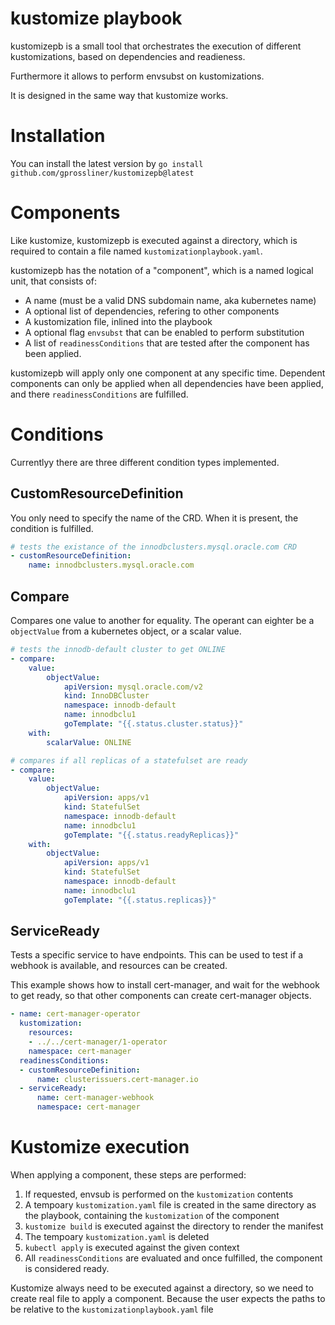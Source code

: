 # kustomize playbook

kustomizepb is a small tool that orchestrates the execution of different
kustomizations, based on dependencies and readieness.

Furthermore it allows to perform envsubst on kustomizations.

It is designed in the same way that kustomize works.

# Installation

You can install the latest version by `go install github.com/gprossliner/kustomizepb@latest`

# Components

Like kustomize, kustomizepb is executed against a directory, which is required 
to contain a file named `kustomizationplaybook.yaml`.

kustomizepb has the notation of a "component", which is a named logical unit, 
that consists of:

* A name (must be a valid DNS subdomain name, aka kubernetes name)
* A optional list of dependencies, refering to other components
* A kustomization file, inlined into the playbook
* A optional flag `envsubst` that can be enabled to perform substitution
* A list of `readinessConditions` that are tested after the component has been applied.

kustomizepb will apply only one component at any specific time. Dependent components 
can only be applied when all dependencies have been applied, and there `readinessConditions` 
are fulfilled.

# Conditions

Currentlyy there are three different condition types implemented.

## CustomResourceDefinition

You only need to specify the name of the CRD. When it is present, the condition 
is fulfilled.

```yaml
# tests the existance of the innodbclusters.mysql.oracle.com CRD
- customResourceDefinition:
    name: innodbclusters.mysql.oracle.com
```

## Compare

Compares one value to another for equality. The operant can eighter be a `objectValue` 
from a kubernetes object, or a scalar value.

```yaml
# tests the innodb-default cluster to get ONLINE
- compare:
    value:
        objectValue:
            apiVersion: mysql.oracle.com/v2
            kind: InnoDBCluster
            namespace: innodb-default
            name: innodbclu1
            goTemplate: "{{.status.cluster.status}}"
    with:
        scalarValue: ONLINE
```

```yaml
# compares if all replicas of a statefulset are ready
- compare:
    value:
        objectValue:
            apiVersion: apps/v1
            kind: StatefulSet
            namespace: innodb-default
            name: innodbclu1
            goTemplate: "{{.status.readyReplicas}}"
    with:
        objectValue:
            apiVersion: apps/v1
            kind: StatefulSet
            namespace: innodb-default
            name: innodbclu1
            goTemplate: "{{.status.replicas}}"
```

##  ServiceReady

Tests a specific service to have endpoints. This can be used to test if a webhook
is available, and resources can be created.

This example shows how to install cert-manager, and wait for the webhook to get 
ready, so that other components can create cert-manager objects.

```yaml
- name: cert-manager-operator
  kustomization:
    resources:
    - ../../cert-manager/1-operator
    namespace: cert-manager
  readinessConditions:
  - customResourceDefinition:
      name: clusterissuers.cert-manager.io
  - serviceReady:
      name: cert-manager-webhook
      namespace: cert-manager
```

# Kustomize execution

When applying a component, these steps are performed:

1. If requested, envsub is performed on the `kustomization` contents
2. A tempoary `kustomization.yaml` file is created in the same directory as the
playbook, containing the `kustomization` of the component
3. `kustomize build` is executed against the directory to render the manifest
4. The tempoary `kustomization.yaml` is deleted
5. `kubectl apply` is executed against the given context
6. All `readinessConditions` are evaluated and once fulfilled, the component is
considered ready.

Kustomize always need to be executed against a directory, so we need to create 
real file to apply a component. Because the user expects the paths to be relative 
to the `kustomizationplaybook.yaml` file